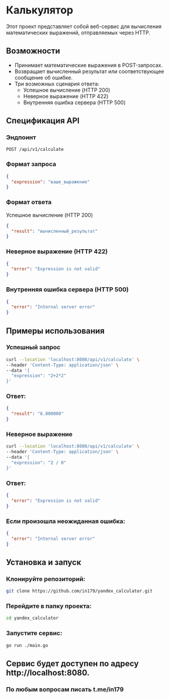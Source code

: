 # Калькулятор

Этот проект представляет собой веб-сервис для вычисления математических выражений, отправляемых через HTTP.

## Возможности

- Принимает математические выражения в POST-запросах.
- Возвращает вычисленный результат или соответствующее сообщение об ошибке.
- Три возможных сценария ответа:
  - Успешное вычисление (HTTP 200)
  - Неверное выражение (HTTP 422)
  - Внутренняя ошибка сервера (HTTP 500)

## Спецификация API

### Эндпоинт

`POST /api/v1/calculate`

### Формат запроса

```json
{
  "expression": "ваше_выражение"
}
```

### Формат ответа

Успешное вычисление (HTTP 200)
```json
{
  "result": "вычисленный_результат"
}
```

### Неверное выражение (HTTP 422)
```json
{
  "error": "Expression is not valid"
}
```
### Внутренняя ошибка сервера (HTTP 500)
```json
{
  "error": "Internal server error"
}
```
## Примеры использования
### Успешный запрос
```bash
curl --location 'localhost:8080/api/v1/calculate' \
--header 'Content-Type: application/json' \
--data '{
  "expression": "2+2*2"
}'
```
### Ответ:
```json
{
  "result": "6.000000"
}
```
### Неверное выражение
```bash
curl --location 'localhost:8080/api/v1/calculate' \
--header 'Content-Type: application/json' \
--data '{
  "expression": "2 / 0"
}'
```
### Ответ:
```json
{
  "error": "Expression is not valid"
}
```

### Если произошла неожиданная ошибка:
```json
{
  "error": "Internal server error"
}
```
## Установка и запуск

### Клонируйте репозиторий:

```bash
git clone https://github.com/in179/yandex_calculator.git
```

### Перейдите в папку проекта:
```bash
cd yandex_calculator
```
### Запустите сервис:
```bash
go run ./main.go
```
## Сервис будет доступен по адресу http://localhost:8080.

### По любым вопросам писать t.me/in179
